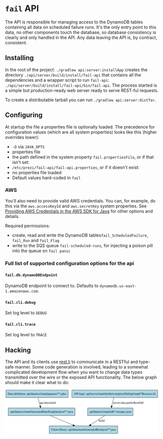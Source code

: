 # `fail` API

The API is responsible for managing access to the DynamoDB tables containing all data on scheduled failure runs. It's
the only entry point to this data, no other components touch the database, so database consistency is clearly and
only handled in the API. Any data leaving the API is, by contract, consistent.

## Installing

In the root of the project: `./gradlew api:server:installApp` creates the directory `./api/server/build/install/fail-api` 
that contains all the dependencies and a wrapper script to run `fail-api`: `./api/server/build/install/fail-api/bin/fail-api`.
The process started is a simple but production-ready web server ready to serve REST-ful requests.

To create a distributable tarball you can run `./gradlew api:server:distTar`.

## Configuring

At startup the file a properties file is optionally loaded. The precedence for configuration values
(which are all system properties) looks like this (higher overrides lower):

 - `-D` via `JAVA_OPTS`
 - properties file
  - the path defined in the system property `fail.propertiesFile`, or if that isn't set:
  - `/etc/prezi/fail-api/fail-api.properties`, or if it doesn't exist:
  - no properties file loaded
 - Default values hard-coded in `fail`
 
### AWS
 
You'll also need to provide valid AWS credentials. You can, for example, do this via the `aws.accessKeyId` and
`aws.secretKey` system properties. See [Providing AWS Credentials in the AWS SDK for Java](http://docs.aws.amazon.com/AWSSdkDocsJava/latest/DeveloperGuide/credentials.html)
for other options and details.

Required permissions:

 - create, read and write the DynamoDB tables`fail_ScheduledFailure`, `fail_Run` and `fail_Flag`
 - write to the SQS queue `fail-scheduled-runs`, for injecting a poison pill into the queue on `fail panic`
 
### Full list of supported configuration options for the api

#### `fail.db.dynamoDBEndpoint`
DynamoDB endpoint to connect to. Defaults to `dynamodb.us-east-1.amazonaws.com`.

#### `fail.cli.debug`
Set log level to `DEBUG`

#### `fail.cli.trace`
Set log level to `TRACE`

## Hacking

The API and its clients use [rest.li](http://rest.li/) to communicate in a RESTful and type-safe manner. Some
code generation is involved, leading to a somewhat complicated development flow when you want to change data types
transmitted over the wire or the exposed API functionality. The below graph should make it clear what to do:

![restli hacking workflow](doc/restli-notugly.svg?raw=true)

